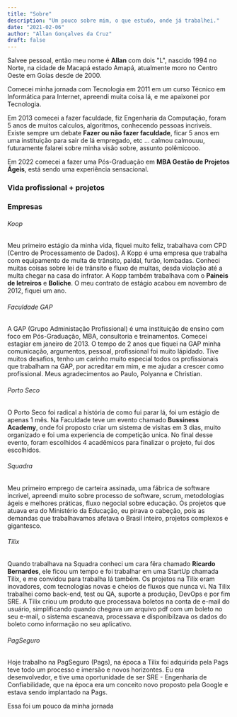 ```yaml
---
title: "Sobre"
description: "Um pouco sobre mim, o que estudo, onde já trabalhei."
date: "2021-02-06"
author: "Allan Gonçalves da Cruz"
draft: false
---
```


Salvee pessoal, então meu nome é **Allan** com dois "L", nascido 1994 no Norte, na cidade de Macapá estado Amapá, atualmente moro no Centro Oeste em Goías desde de 2000.

Comecei minha jornada com Tecnologia em 2011 em um curso Técnico em Informática para Internet, apreendi muita coisa lá, e me apaixonei por Tecnologia.

Em 2013 comecei a fazer faculdade, fiz Engenharia da Computação, foram 5 anos de muitos calculos, algoritmos, conhecendo pessoas incriveis. Existe sempre um debate **Fazer ou não fazer faculdade**, ficar 5 anos em uma instituição para sair de lá empregado, etc ... calmou calmouuu, futuramente falarei sobre minha visão sobre, assunto polêmicooo.

Em 2022 comecei a fazer uma Pós-Graduação em **MBA Gestão de Projetos Ágeis**, está sendo uma experiência sensacional.

### Vida profissional + projetos

### Empresas

###### Koop

Meu primeiro estágio da minha vida, fiquei muito feliz, trabalhava com CPD (Centro de Processamento de Dados). A Kopp é uma empresa que trabalha com equipamento de multa de trânsito, paldal, furão, lombadas. Conheci muitas coisas sobre lei de trânsito e fluxo de multas, desda violação até a multa chegar na casa do infrator. A Kopp também trabalhava com o **Paineis de letreiros** e **Boliche**. O meu contrato de estágio acabou em novembro de 2012, fiquei um ano.

###### Faculdade GAP

A GAP (Grupo Administação Profissional) é uma instituição de ensino com foco em Pós-Graduação, MBA, consultoria e treinamentos. Comecei estagiar em janeiro de 2013. O tempo de 2 anos que fiquei na GAP minha comunicação, argumentos, pessoal, profissional foi muito lápidado. Tive muitos desafios, tenho um carinho muito especial todos os profissionais que trabalham na GAP, por acreditar em mim, e me ajudar a crescer como profissional. Meus agradecimentos ao Paulo, Polyanna e Christian.

###### Porto Seco

O Porto Seco foi radical a história de como fui parar lá, foi um estágio de apenas 1 mês. Na Faculdade teve um evento chamado **Bussiness Academy**, onde foi proposto criar um sistema de visitas em 3 dias, muito organizado e foi uma experiencia de competição unica. No final desse evento, foram escolhidos 4 acadêmicos para finalizar o projeto, fui dos escolhidos.

###### Squadra

Meu primeiro emprego de carteira assinada, uma fábrica de software incrivel, apreendi muito sobre processo de software, scrum, metodologias ágeis e melhores práticas, fluxo negocial sobre educação. Os projetos que atuava era do Ministério da Educação, eu pirava o cabeção, pois as demandas que trabalhavamos afetava o Brasil inteiro, projetos complexos e gigantesco.

###### Tilix

Quando trabalhava na Squadra conheci um cara fêra chamado **Ricardo Bernardes**, ele ficou um tempo e foi trabalhar em uma StartUp chamada Tilix, e me convidou para trabalha lá também. Os projetos na Tilix eram inovadores, com tecnologias novas e cheios de fluxos que nunca vi. Na Tilix trabalhei como back-end, test ou QA, suporte a produção, DevOps e por fim SRE. A Tilix criou um produto que processava boletos na conta de e-mail do usuário, simplificando quando chegava um arquivo pdf com um boleto no seu e-mail, o sistema escaneava, processava e disponibilzava os dados do boleto como informação no seu aplicativo.

###### PagSeguro

Hoje trabalho na PagSeguro (Pags), na época a Tilix foi adquirida pela Pags teve todo um processo e imersão e novos horizontes. Eu era desenvolvedor, e tive uma oportunidade de ser SRE - Engenharia de Confiabilidade, que na época era um conceito novo proposto pela Google e estava sendo implantado na Pags.

Essa foi um pouco da minha jornada
